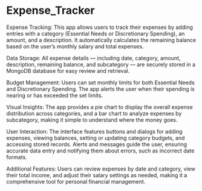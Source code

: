 # Expense_Tracker
Expense Tracking:
This app allows users to track their expenses by adding entries with a category (Essential Needs or Discretionary Spending), an amount, and a description. It automatically calculates the remaining balance based on the user’s monthly salary and total expenses.

Data Storage:
All expense details — including date, category, amount, description, remaining balance, and subcategory — are securely stored in a MongoDB database for easy review and retrieval.

Budget Management:
Users can set monthly limits for both Essential Needs and Discretionary Spending. The app alerts the user when their spending is nearing or has exceeded the set limits.

Visual Insights:
The app provides a pie chart to display the overall expense distribution across categories, and a bar chart to analyze expenses by subcategory, making it simple to understand where the money goes.

User Interaction:
The interface features buttons and dialogs for adding expenses, viewing balances, setting or updating category budgets, and accessing stored records. Alerts and messages guide the user, ensuring accurate data entry and notifying them about errors, such as incorrect date formats.

Additional Features:
Users can review expenses by date and category, view their total income, and adjust their salary settings as needed, making it a comprehensive tool for personal financial management.
